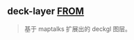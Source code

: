 ## deck-layer [FROM](https://github.com/sakitam-gis/maptalks.deckgl)

> 基于 maptalks 扩展出的 deckgl 图层。
